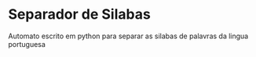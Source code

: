 # Separador de Silabas
Automato escrito em python para separar as silabas de palavras da lingua portuguesa
